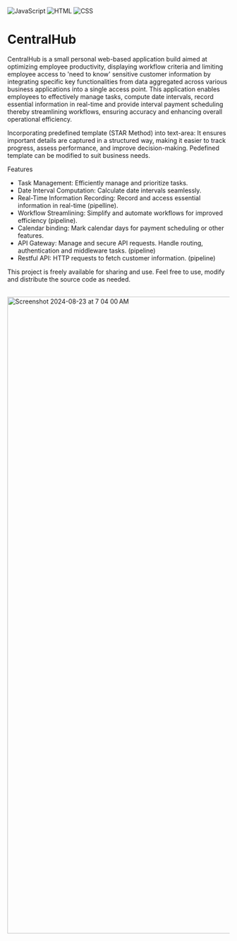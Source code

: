 ![JavaScript](https://img.shields.io/badge/JavaScript-yellow)
![HTML](https://img.shields.io/badge/HTML-orange)
![CSS](https://img.shields.io/badge/CSS-blue)

# CentralHub

CentralHub is a small personal web-based application build aimed at optimizing employee productivity, displaying workflow criteria and limiting employee access to 'need to know' sensitive customer information by integrating specific key functionalities from data aggregated across various business applications into a single access point. This application enables employees to effectively manage tasks, compute date intervals, record essential information in real-time and provide interval payment scheduling thereby streamlining workflows, ensuring accuracy and enhancing overall operational efficiency. 


Incorporating predefined template (STAR Method) into text-area:
It ensures important details are captured in a structured way, making it easier to track progress, assess performance, and improve decision-making. Pedefined template can be modified to suit business needs.  

Features
- Task Management: Efficiently manage and prioritize tasks.
- Date Interval Computation: Calculate date intervals seamlessly.
- Real-Time Information Recording: Record and access essential information in real-time (pipelline).
- Workflow Streamlining: Simplify and automate workflows for improved efficiency (pipeline).
- Calendar binding: Mark calendar days for payment scheduling or other features.
- API Gateway: Manage and secure API requests. Handle routing, authentication and middleware tasks. (pipeline)
- Restful API: HTTP requests to fetch customer information. (pipeline)


This project is freely available for sharing and use. Feel free to use, modify and distribute the source code as needed.

<br>

<img width="1440" alt="Screenshot 2024-08-23 at 7 04 00 AM" src="https://github.com/user-attachments/assets/bdf6adfe-378e-4e3f-99a1-24086afb60f8">


